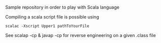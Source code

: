 Sample repository in order to play with Scala language


Compiling a scala script file is possible using 
```
scalac -Xscript Upper1 pathToYourFile
```

See scalap -cp & javap -cp for reverse engineering on a given .class file